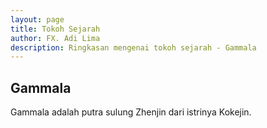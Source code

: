 ```yaml
---
layout: page
title: Tokoh Sejarah
author: FX. Adi Lima
description: Ringkasan mengenai tokoh sejarah - Gammala
---
```


## Gammala

Gammala adalah putra sulung Zhenjin dari istrinya Kokejin.

